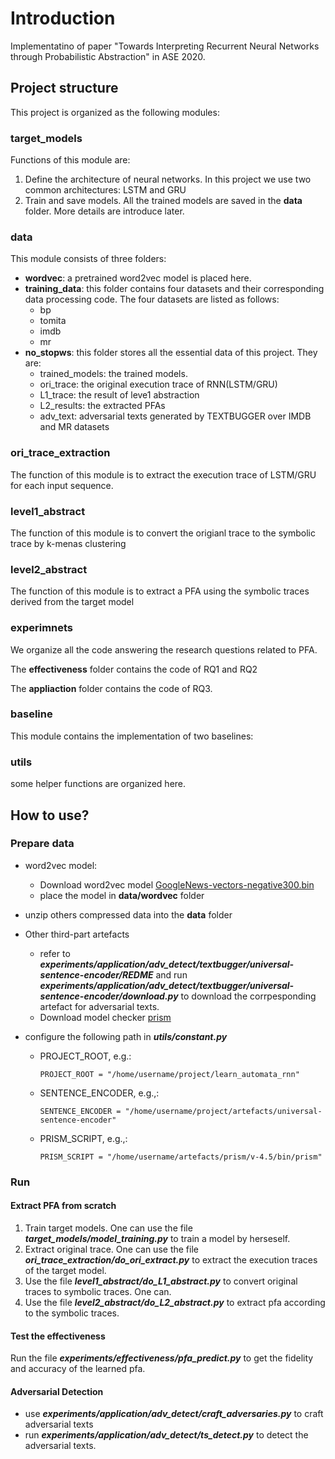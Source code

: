 # Introduction
Implementatino of paper "Towards Interpreting Recurrent Neural Networks through Probabilistic Abstraction" in ASE 2020.

## Project structure

This project is organized as the following modules:

### target_models

Functions of this module are:

1. Define the architecture of neural networks. In this project we use two common architectures: LSTM and GRU
2. Train and save models. All the trained models are saved in the **data** folder. More details are introduce later.

### data

This module consists of three folders:

- **wordvec**:  a pretrained word2vec model is placed here. 
- **training_data**: this folder contains four datasets and their corresponding data processing code. The four datasets are listed as follows:
  - bp
  - tomita
  - imdb
  - mr
- **no_stopws**: this folder stores all the essential data of this project. They are:
  - trained_models: the  trained models. 
  - ori_trace:  the original execution trace of RNN(LSTM/GRU)
  - L1_trace: the result of leve1 abstraction
  - L2_results: the extracted PFAs
  - adv_text: adversarial texts generated by TEXTBUGGER over IMDB and MR datasets

### ori_trace_extraction

The function of this module is to extract the execution trace of LSTM/GRU for each input sequence. 

### level1_abstract

The function of this module is to convert the origianl trace to the symbolic trace by k-menas clustering

### level2_abstract

The function of this module is to extract a PFA using the symbolic traces derived from the target model

### experimnets

We organize all the code answering the research questions related to PFA.

The **effectiveness** folder contains the code of RQ1 and RQ2

The **appliaction** folder contains the code of RQ3. 

### baseline

This module contains the implementation of two baselines:

### utils

some helper functions are organized here.

## How to use?

### Prepare data

- word2vec model: 

  - Download word2vec model [GoogleNews-vectors-negative300.bin](https://code.google.com/archive/p/word2vec/)  
  - place the model in **data/wordvec** folder

- unzip others compressed data into the **data** folder

- Other third-part artefacts 

  - refer to ***experiments/application/adv_detect/textbugger/universal-sentence-encoder/REDME***  and run ***experiments/application/adv_detect/textbugger/universal-sentence-encoder/download.py*** to download the corrpesponding artefact for adversarial texts. 
  - Download model checker [prism](https://prismmodelchecker.org/download.php)

- configure the following path in ***utils/constant.py***

  - PROJECT_ROOT, e.g.:

    `PROJECT_ROOT = "/home/username/project/learn_automata_rnn"`

  - SENTENCE_ENCODER, e.g.,:

    `SENTENCE_ENCODER = "/home/username/project/artefacts/universal-sentence-encoder"`

  - PRISM_SCRIPT,  e.g.,:

    `PRISM_SCRIPT = "/home/username/artefacts/prism/v-4.5/bin/prism"`

### Run

#### Extract PFA from scratch

1. Train target models.  One can use the file ***target_models/model_training.py*** to train a model by herseself.
2. Extract original trace. One can use the file ***ori_trace_extraction/do_ori_extract.py*** to extract the execution traces of the target model.
3. Use the file ***level1_abstract/do_L1_abstract.py*** to convert original traces to symbolic traces.  One can.
4. Use the file ***level2_abstract/do_L2_abstract.py*** to extract pfa according to the symbolic traces.

#### Test the effectiveness

Run the file ***experiments/effectiveness/pfa_predict.py*** to get the fidelity and accuracy of the learned pfa.

#### Adversarial Detection

- use ***experiments/application/adv_detect/craft_adversaries.py*** to craft adversarial texts
- run ***experiments/application/adv_detect/ts_detect.py*** to detect the adversarial texts.









